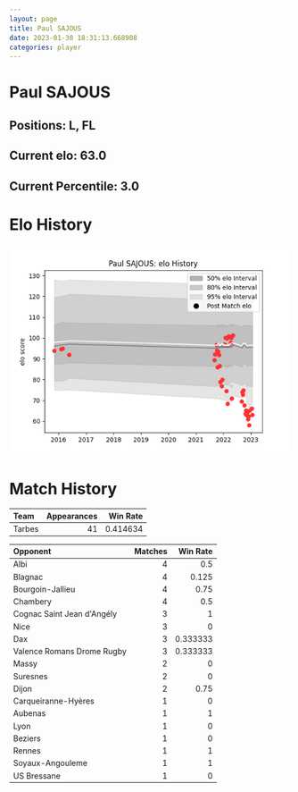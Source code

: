 ```yaml
---  
layout: page  
title: Paul SAJOUS  
date: 2023-01-30 18:31:13.668908  
categories: player  
---
```

# Paul SAJOUS

## Positions: L, FL

## Current elo: 63.0

## Current Percentile: 3.0

# Elo History


![elo history](history_PaulSAJOUS.png)
# Match History


| Team   |   Appearances |   Win Rate |
|:-------|--------------:|-----------:|
| Tarbes |            41 |   0.414634 |

| Opponent                   |   Matches |   Win Rate |
|:---------------------------|----------:|-----------:|
| Albi                       |         4 |   0.5      |
| Blagnac                    |         4 |   0.125    |
| Bourgoin-Jallieu           |         4 |   0.75     |
| Chambery                   |         4 |   0.5      |
| Cognac Saint Jean d'Angély |         3 |   1        |
| Nice                       |         3 |   0        |
| Dax                        |         3 |   0.333333 |
| Valence Romans Drome Rugby |         3 |   0.333333 |
| Massy                      |         2 |   0        |
| Suresnes                   |         2 |   0        |
| Dijon                      |         2 |   0.75     |
| Carqueiranne-Hyères        |         1 |   0        |
| Aubenas                    |         1 |   1        |
| Lyon                       |         1 |   0        |
| Beziers                    |         1 |   0        |
| Rennes                     |         1 |   1        |
| Soyaux-Angouleme           |         1 |   1        |
| US Bressane                |         1 |   0        |